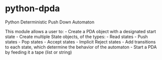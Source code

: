 python-dpda
===========

Python Deterministic Push Down Automaton

This module allows a user to:
    - Create a PDA object with a designated start state
    - Create multiple State objects, of the types:
        - Read states 
        - Push states 
        - Pop states 
        - Accept states 
        - Implicit Reject states 
    - Add transitions to each state, which determine the behavior of the automaton 
    - Start a PDA by feeding it a tape (list or string) 
